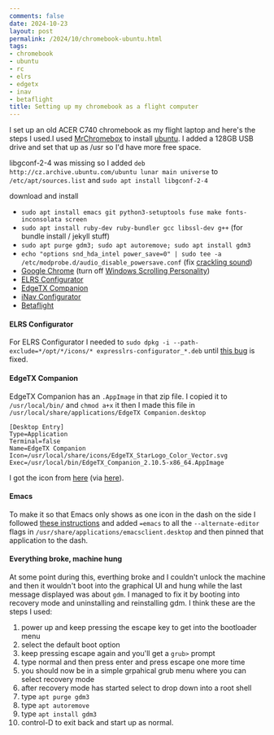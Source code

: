 ```yaml
---
comments: false
date: 2024-10-23
layout: post
permalink: /2024/10/chromebook-ubuntu.html
tags:
- chromebook
- ubuntu
- rc
- elrs
- edgetx
- inav
- betaflight
title: Setting up my chromebook as a flight computer
---
```


I set up an old ACER C740 chromebook as my flight laptop and here's the steps I used.I used
[MrChromebox](https://docs.mrchromebox.tech/docs/supported-devices.html) to install
[ubuntu](https://ubuntu.com/download/desktop). I added a 128GB USB drive and set that up as /usr so
I'd have more free space.


libgconf-2-4 was missing so I added `deb http://cz.archive.ubuntu.com/ubuntu lunar main universe` to `/etc/apt/sources.list` and `sudo apt install libgconf-2-4`

download and install

 * `sudo apt install emacs git python3-setuptools fuse make fonts-inconsolata screen`
 * `sudo apt install ruby-dev ruby-bundler gcc libssl-dev g++` (for bundle install / jekyll stuff)
 * `sudo apt purge gdm3; sudo apt autoremove; sudo apt install gdm3`
 * `echo "options snd_hda_intel power_save=0" | sudo tee -a /etc/modprobe.d/audio_disable_powersave.conf` (fix [crackling sound](https://askubuntu.com/questions/1230833/annoying-click-popping-sound-on-ubuntu-20-04))
 * [Google Chrome](https://google.com/chrome) (turn off [Windows Scrolling Personality](chrome://flags/#windows-scrolling-personality))
 * [ELRS Configurator](https://github.com/ExpressLRS/ExpressLRS-Configurator/releases)
 * [EdgeTX Companion](https://github.com/EdgeTX/edgetx/releases/)
 * [iNav Configurator](https://github.com/iNavFlight/inav-configurator/releases)
 * [Betaflight](https://github.com/betaflight/betaflight-configurator/releases)

#### ELRS Configurator

For ELRS Configurator I needed to `sudo dpkg -i --path-exclude=*/opt/*/icons/* expresslrs-configurator_*.deb` until [this bug](https://github.com/ExpressLRS/ExpressLRS-Configurator/issues/427) is fixed.

#### EdgeTX Companion

EdgeTX Companion has an `.AppImage` in that zip file. I copied it to `/usr/local/bin/` and `chmod a+x` it then I made this file in `/usr/local/share/applications/EdgeTX Companion.desktop`

```
[Desktop Entry]
Type=Application
Terminal=false
Name=EdgeTX Companion
Icon=/usr/local/share/icons/EdgeTX_StarLogo_Color_Vector.svg
Exec=/usr/local/bin/EdgeTX_Companion_2.10.5-x86_64.AppImage
```

I got the icon from [here](https://github.com/EdgeTX/edgetx.github.io/blob/master/downloads/EdgeTX_logos_svg.zip) (via [here](https://edgetx.org/logos/)).

#### Emacs

To make it so that Emacs only shows as one icon in the dash on the side I followed [these instructions](https://emacs.stackexchange.com/a/76099/64) and added `=emacs` to all the `--alternate-editor` flags in `/usr/share/applications/emacsclient.desktop` and then pinned that application to the dash.


#### Everything broke, machine hung

At some point during this, everthing broke and I couldn't unlock the machine and then it wouldn't boot into the graphical UI and hung while the last message displayed was about `gdm`. I managed to fix it by booting into recovery mode and uninstalling and reinstalling gdm. I think these are the steps I used:

1. power up and keep pressing the escape key to get into the bootloader menu
1. select the default boot option
1. keep pressing escape again and you'll get a `grub>` prompt
1. type normal and then press enter and press escape one more time
1. you should now be in a simple grpahical grub menu where  you can select recovery mode
1. after recovery mode has started select to drop down into a root shell
1. type `apt purge gdm3`
1. type `apt autoremove`
1. type `apt install gdm3`
1. control-D to exit back and start up as normal.

